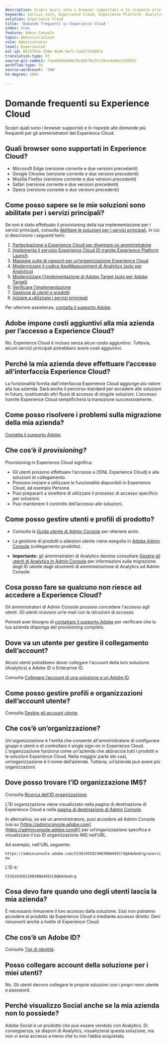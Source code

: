 ```yaml
---
description: Scopri quali sono i browser supportati e le risposte alle domande più frequenti per gli amministratori di Adobe Experience Cloud.
keywords: servizi core, Experience Cloud, Experience Platform, Analytics, Target, user management, gestione utenti.
solution: Experience Cloud
title: 'Domande frequenti su Experience Cloud '
index: true
feature: Admin Console
topic: Amministrazione
role: Administrator
level: Experienced
exl-id: 062576da-328e-4b46-9e71-5a25733d607a
translation-type: ht
source-git-commit: f4add6d5e64678c6b578237c18ceda9ee2245033
workflow-type: ht
source-wordcount: '780'
ht-degree: 100%

---
```


# Domande frequenti su Experience Cloud

Scopri quali sono i browser supportati e le risposte alle domande più frequenti per gli amministratori del Experience Cloud.

## Quali browser sono supportati in Experience Cloud?

* Microsoft Edge (versione corrente e due versioni precedenti)
* Google Chrome (versione corrente e due versioni precedenti)
* Mozilla Firefox (versione corrente e due versioni precedenti)
* Safari (versione corrente e due versioni precedenti)
* Opera (versione corrente e due versioni precedenti)

## Come posso sapere se le mie soluzioni sono abilitate per i servizi principali?

Se non è stato effettuato il provisioning della tua implementazione per i servizi principali, consulta [Abilitare le soluzioni per i servizi principali](../core-services/core-services.md#concept_07ED1D5C64234E77976E6D572E78FB9C), in cui si descrivono i seguenti temi:

1. [Partecipazione a Experience Cloud per diventare un amministratore](../core-services/core-services.md#section_2423F0BD3DF642658103310EE5EA6154)
1. [Implementa il servizio Experience Cloud ID tramite Experience Platform Launch](https://docs.adobe.com/content/help/it-IT/launch/using/intro/get-started/quick-start.html).
1. [Mappare suite di rapporti per un’organizzazione Experience Cloud](../core-services/core-services.md#concept_apg_zq2_rw)
1. [Modernizzare il codice AppMeasurement di Analytics (solo per Analytics)](../core-services/core-services.md#section_1798D9D0F05C47E29816AC4EEB9A0913)
1. [Modernizzare l’implementazione di Adobe Target (solo per Adobe Target)](../core-services/core-services.md#section_C2F4493C7A36406DAE2266B429A4BD24)
1. [Verificare l’implementazione](../core-services/core-services.md#section_E641782A0F4F44AF8C9C91216BE330D5)
1. [Gestione di utenti e prodotti](../core-services/core-services.md#section_B6E95F4E0E12483CB9DA99CBC0C5A4AF)
1. [Iniziare a utilizzare i servizi principali](../core-services/core-services.md#section_960C06093623462E8EA247B3E97274A1)

Per ulteriore assistenza, [contatta il supporto Adobe](https://helpx.adobe.com/it/marketing-cloud/contact-support.html).

## Adobe impone costi aggiuntivi alla mia azienda per l’accesso a Experience Cloud?

No. Experience Cloud è incluso senza alcun costo aggiuntivo. Tuttavia, alcuni servizi principali potrebbero avere costi aggiuntivi.

## Perché la mia azienda deve effettuare l’accesso all’interfaccia Experience Cloud?

La funzionalità fornita dall&#39;interfaccia Experience Cloud aggiunge più valore alla tua azienda. Sarà anche il percorso standard per accedere alle soluzioni in futuro, sostituendo altri flussi di accesso di singole soluzioni. L’accesso tramite Experience Cloud semplificherà la transizione successivamente.

## Come posso risolvere i problemi sulla migrazione della mia azienda?

[Contatta il supporto Adobe](https://helpx.adobe.com/it/marketing-cloud/contact-support.html).

## Che cos’è il _provisioning?_

Provisioning in Experience Cloud significa:

* Gli utenti possono effettuare l&#39;accesso a [!DNL Experience Cloud] e alle soluzioni di collegamento.
* Possono iniziare a utilizzare le funzionalità disponibili in Experience Cloud, ad esempio Persone.
* Puoi prepararti a smettere di utilizzare il processo di accesso specifico per soluzioni.
* Puoi mantenere il controllo dell’accesso alle soluzioni.

## Come posso gestire utenti e profili di prodotto?

* Consulta la [Guida utente di Admin Console](https://helpx.adobe.com/it/enterprise/administering/user-guide.html) per ottenere aiuto.

* La gestione di prodotti e adesioni utente viene eseguita in [Adobe Admin Console](https://adminconsole.adobe.com/enterprise) (collegamento prodotto).

* **Importante:** gli amministratori di Analytics devono consultare [Gestire gli utenti di Analytics in Admin Console](https://docs.adobe.com/content/help/it-IT/analytics/admin/user-product-management/user-management/migrate-users/c-migration-tool.html) per informazioni sulla migrazione degli ID utente dagli strumenti di amministrazione di Analytics ad Admin Console.

## Cosa posso fare se qualcuno non riesce ad accedere a Experience Cloud?

Gli amministratori di Admin Console possono concedere l&#39;accesso agli utenti. Gli utenti ricevono un’e-mail con le istruzioni di accesso.

Potresti aver bisogno di [contattare il supporto Adobe](https://helpx.adobe.com/it/marketing-cloud/contact-support.html) per verificare che la tua azienda disponga del provisioning completo.

## Dove va un utente per gestire il collegamento dell’account?

Alcuni utenti potrebbero dover collegare l&#39;account della loro soluzione (Analytics) a Adobe ID o Enterprise ID.

Consulta [Collegare l’account di una soluzione a un Adobe ID](../admin-getting-started/organizations.md#task_FD389E78640848919E247AC5E95B8369).

## Come posso gestire profili e organizzazioni dell’account utente?

Consulta [Gestire gli account utente](../admin-getting-started/organizations.md#topic_C31CB834F109465A82ED57FF0563B3F1).

## Che cos’è un’organizzazione?

Un&#39;*organizzazione* è l&#39;entità che consente all&#39;amministratore di configurare gruppi e utenti e di controllare il single sign-on in Experience Cloud. L&#39;organizzazione funziona come un&#39;azienda che abbraccia tutti i prodotti e le soluzioni Experience Cloud. Nella maggior parte dei casi, un’organizzazione è il nome dell’azienda. Tuttavia, un’azienda può avere più organizzazioni.

## Dove posso trovare l’ID organizzazione IMS?

Consulta [Ricerca dell’ID organizzazione](organizations.md).

L’ID organizzazione viene visualizzato nella pagina di destinazione di Experience Cloud e nella [pagina di destinazione di Admin Console](https://adminconsole.adobe.com).

In alternativa, se sei un amministratore, puoi accedere ad Admin Console (vai su [https://adminconsole.adobe.com](https://adminconsole.adobe.com#)) per un’organizzazione specifica e visualizzare il tuo lD organizzazione IMS nell’URL.

Ad esempio, nell’URL seguente:

`https://adminconsole.adobe.com/C538193582390300A495CC9@AdobeOrg/overview`

L&#39;ID è:

`C538193582390300A495CC9@AdobeOrg`

## Cosa devo fare quando uno degli utenti lascia la mia azienda?

È necessario rimuovere il loro accesso dalla soluzione. Essi non potranno accedere al prodotto da Experience Cloud o mediante accesso diretto. Devi rimuoverli anche a livello di Experience Cloud.

## Che cos’è un Adobe ID?

Consulta [Tipi di identità](https://helpx.adobe.com/it/enterprise/help/identity.html).

## Posso collegare account della soluzione per i miei utenti?

No. Gli utenti devono collegare le proprie soluzioni con i propri nomi utente e password.

## Perché visualizzo Social anche se la mia azienda non lo possiede?

Adobe Social è un prodotto che può essere venduto con Analytics. Di conseguenza, se disponi di Analytics, visualizzerai questa soluzione, ma non vi avrai accesso a meno che tu non l’abbia acquistata.
